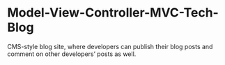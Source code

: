 # Model-View-Controller-MVC-Tech-Blog
CMS-style blog site, where developers can publish their blog posts and comment on other developers’ posts as well.
